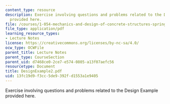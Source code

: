 ```yaml
---
content_type: resource
description: Exercise involving questions and problems related to the Design Example
  provided here.
file: /courses/1-054-mechanics-and-design-of-concrete-structures-spring-2004/13fc19d9f3cc5de9392fd1553a1e9405_DesignExample2.pdf
file_type: application/pdf
learning_resource_types:
- Lecture Notes
license: https://creativecommons.org/licenses/by-nc-sa/4.0/
ocw_type: OCWFile
parent_title: Lecture Notes
parent_type: CourseSection
parent_uid: d7468ce0-2ce7-e574-0805-a13f07aefc56
resourcetype: Document
title: DesignExample2.pdf
uid: 13fc19d9-f3cc-5de9-392f-d1553a1e9405
---
```

Exercise involving questions and problems related to the Design Example provided here.